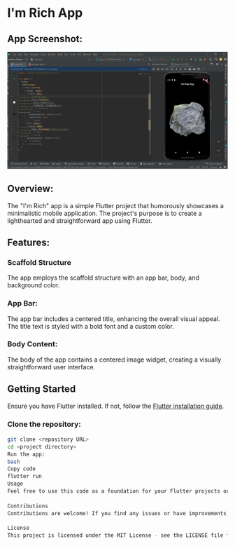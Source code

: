 # I'm Rich App

## App Screenshot:

![App Screenshot](https://github.com/priyanshusharma44/3-Flutter_Im_Poor_App/blob/main/Screenshot%202023-12-16%20141631.png)

## Overview:
The "I'm Rich" app is a simple Flutter project that humorously showcases a minimalistic mobile application. The project's purpose is to create a lighthearted and straightforward app using Flutter.

## Features:
### Scaffold Structure
The app employs the scaffold structure with an app bar, body, and background color.

### App Bar:
The app bar includes a centered title, enhancing the overall visual appeal. The title text is styled with a bold font and a custom color.

### Body Content:
The body of the app contains a centered image widget, creating a visually straightforward user interface.

## Getting Started
Ensure you have Flutter installed. If not, follow the [Flutter installation guide](https://flutter.dev/docs/get-started/install).

### Clone the repository:

```bash
git clone <repository URL>
cd <project directory>
Run the app:
bash
Copy code
flutter run
Usage
Feel free to use this code as a foundation for your Flutter projects or as a learning resource to understand basic Flutter concepts.

Contributions
Contributions are welcome! If you find any issues or have improvements, please open an issue or submit a pull request.

License
This project is licensed under the MIT License - see the LICENSE file for details.
